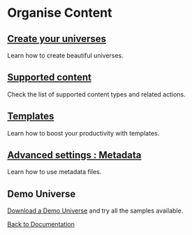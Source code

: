 # Organise Content

## [Create your universes](create_universes.md)
Learn how to create beautiful universes.

## [Supported content](supported_content/index.md)
Check the list of supported content types and related actions.

## [Templates](templates.md)
Learn how to boost your productivity with templates.

## [Advanced settings : Metadata](advanced_setting.md)
Learn how to use metadata files.

## Demo Universe

[Download a Demo Universe](http://doc.compositeurdigital.com/UX/en/organise_content/Demo-Universe.zip) and try all the samples available.

<!--
## [Advanced configuration](advanced_configuration)
## [Deploy & share universe](deploy_share_universe.md)-->


[Back to Documentation](../index.md)

